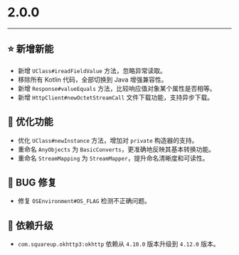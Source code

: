 # 2.0.0

---------------------

## ⭐ 新增新能

- 新增 `UClass#ireadFieldValue` 方法，忽略异常读取。
- 移除所有 Kotlin 代码，全部切换到 Java 增强兼容性。
- 新增 `Response#valueEquals` 方法，比较响应值对象某个属性是否相等。
- 新增 `HttpClient#newOctetStreamCall` 文件下载功能，支持异步下载。

## 👻 优化功能

- 优化 `UClass#newInstance` 方法，增加对 `private` 构造器的支持。
- 重命名 `AnyObjects` 为 `BasicConverts`，更准确地反映其基本转换功能。
- 重命名 `StreamMapping` 为 `StreamMapper`，提升命名清晰度和可读性。

## 🐞 BUG 修复

- 修复 `OSEnvironment#OS_FLAG` 检测不正确问题。

## 🔨 依赖升级

- `com.squareup.okhttp3:okhttp` 依赖从 `4.10.0` 版本升级到 `4.12.0` 版本。